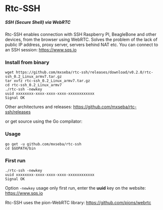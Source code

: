 # Rtc-SSH
##### SSH (Secure Shell) via WebRTC
Rtc-SSH enables connection with SSH  Raspberry PI, BeagleBone and other devices, from the browser using WebRTC. Solves the problem of the lack of public IP address, proxy server, servers behind NAT etc. You can connect to an SSH session: https://www.sqs.io

### Install from binary
```
wget https://github.com/mxseba/rtc-ssh/releases/download/v0.2.0/rtc-ssh_0.2_Linux_armv7.tar.gz
tar xvfz rtc-ssh_0.2_Linux_armv7.tar.gz
cd rtc-ssh_0.2_Linux_armv7
./rtc-ssh -newkey
uuid xxxxxxxx-xxxx-xxxx-xxxx-xxxxxxxxxxxx
Signal OK
```
Other architectures and releases: https://github.com/mxseba/rtc-ssh/releases<br />

or get source using the Go compilator:

### Usage
```
go get -u github.com/mxseba/rtc-ssh
cd $GOPATH/bin
```
### First run
```
./rtc-ssh -newkey
uuid xxxxxxxx-xxxx-xxxx-xxxx-xxxxxxxxxxxx
Signal OK
```
Option <code>-newkey</code> usage only first run, enter the <b>uuid</b> key on the website: https://www.sqs.io 

Rtc-SSH uses the pion-WebRTC library: https://github.com/pions/webrtc
